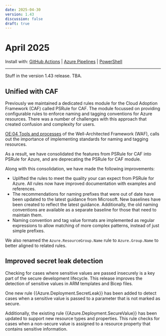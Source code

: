 ```yaml
---
date: 2025-04-30
version: 1.43
discussion: false
draft: true
---
```


# April 2025

Install with: [GitHub Actions](../install.md#with-github-actions) | [Azure Pipelines](../install.md#with-azure-pipelines) | [PowerShell](../install.md#with-powershell)

---

Stuff in the version 1.43 release. TBA.

## Unified with CAF

Previously we maintained a dedicated rules module for the Cloud Adoption Framework (CAF) called PSRule for CAF.
The module focussed on providing configurable rules to enforce naming and tagging conventions for Azure resources.
There was a number of challenges with this approach that created confusion and complexity for users.

[OE:04 Tools and processes][1] of the Well-Architected Framework (WAF),
calls out the importance of implementing standards for naming and tagging resources.

As a result, we have consolidated the features from PSRule for CAF into PSRule for Azure,
and are deprecating the PSRule for CAF module.

Along with this consolidation, we have made the following improvements:

- Uplifted the rules to meet the quality your can expect from PSRule for Azure.
  All rules now have improved documentation with examples and references.
- The recommendations for naming prefixes that were out of date have been updated to the latest guidance from Microsoft.
  New baselines have been created to reflect the latest guidance.
  Additionally, the old naming conventions are available as a separate baseline for those that need to maintain them.
- Naming convention and tag value formats are implemented as regular expressions to allow matching of more complex patterns,
  instead of just simple prefixes.

We also renamed the `Azure.ResourceGroup.Name` rule to `Azure.Group.Name` to better aligned to related rules.

  [1]: https://learn.microsoft.com/azure/well-architected/operational-excellence/tools-processes

## Improved secret leak detection

Checking for cases where sensitive values are passed insecurely is a key part of the secure development lifecycle.
This release improves the detection of sensitive values in ARM templates and Bicep files.

One new rule {{Azure.Deployment.SecretLeak}} has been added to detect cases when a sensitive value is passed to a
parameter that is not marked as secure.

Additionally, the existing rule {{Azure.Deployment.SecureValue}} has been updated to support new resource types and properties.
This rule checks for cases when a non-secure value is assigned to a resource property that contains sensitive information.
